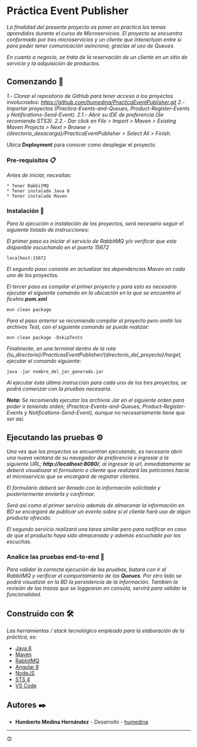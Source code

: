# Práctica Event Publisher

_La finalidad del presente proyecto es poner en practica los temas aprendidos durante el curso de Microservicios.
El proyecto se encuentra conformado por tres microservicios y un cliente que interactuan entre sí para poder tener comunicación asíncrona; gracias al uso de Queues._

_En cuanto a negocio, se trata de la reservación de un cliente en un sitio de servicio y la adquisición de productos._

## Comenzando 🚀
_1.- Clonar el repositorio de GitHub para tener acceso a los proyectos involucrados: https://github.com/humedina/PracticaEventPublisher.git_
_2.- Importar proyectos (Practica-Events-and-Queues, Product-Register-Events y Notifications-Send-Event)._
_2.1.- Abrir su IDE de preferencia (Se recomienda STS3)._
_2.2.- Dar click en File > Import > Maven > Existing Maven Projects > Next > Browse > {directorio_desacarga}/PracticaEventPublisher > Select All > Finish._

Ubica **Deployment** para conocer como desplegar el proyecto.


### Pre-requisitos 📋

_Antes de iniciar, necesitas:_

```
* Tener RabbitMQ
* Tener instalado Java 8
* Tener instalado Maven
```

### Instalación 🔧

_Para la ejecución o instalación de los proyectos, será necesario seguir el siguiente listado de instrucciones:_

_El primer paso es iniciar el servicio de RabbitMQ y/o verificar que este disponible escuchando en el puerto 15672_

```
localhost:15672
```

_El segundo paso consiste en actualizar las dependencias Maven en cada uno de los proyectos._

_El tercer paso es compilar el primer proyecto y para esto es necesario ejecutar el siguiente comando en la ubicación en la que se encuentra el ficehro **pom.xml**_

```
mvn clean package
```
_Para el paso anterior se recomienda compilar el proyecto pero omitir los archivos Test, con el siguiente comando se puede realizar:_

```
mvn clean package -DskipTests
```

_Finalmente, en una terminal dentro de la ruta {tu_directorio}/PracticasEventPublisher/{directorio_del_proyecto}/target, ejecutar el comando siguiente:_

```
java -jar nombre_del_jar_generado.jar
```
_Al ejecutar ésta última instrucción para cada uno de los tres proyectos, se podrá comenzar con la pruebas necesaria._

_**Nota:** Se recomienda ejecutar los archivos Jar en el siguiente orden para poder ir teniendo orden; (Practica-Events-and-Queues, Product-Register-Events y Notifications-Send-Event), aunque no necesariamente tiene que ser así._

## Ejecutando las pruebas ⚙️

_Una ves que los proyectos se encuentran ejecutando, es necesario abrir una nueva ventana de su navegador de preferencia e ingresar a la siguiente URL; **http://localhost:8080/**, al ingresar la url, inmediatamente se deberá visualiazar el formulario o cliente que realizará las peticiones hacía el microservicio que se encargará de registrar clientes._

_El formulario deberá ser llenado con la información solicitada y posteriormente envíarla y confirmar._

_Será así como el primer servicio además de almacenar la información en BD se encargará de publicar un evento sobre si el cliente hará uso de algún producto ofrecido._

_El segundo servicio realizará una tarea similar pero para notificar en caso de que el producto haya sido almacenado y además escuchado por los escuchas._


### Analice las pruebas end-to-end 🔩

_Para validar la correcta ejecución de las pruebas, batará con ir al RabbitMQ y verificar el comportamiento de las **Queues**. Por otro lado se podrá visualizar en la BD la persistencia de la información. También la revisión de las trazas que se loggearon en consola, servirá para validar la funcionalidad._

## Construido con 🛠️

_Las herramientas / stack tecnológico empleado para la elaboración de la práctica, es:_

* [Java 8](https://www.java.com/es/)
* [Maven](https://maven.apache.org/)
* [RabbitMQ](https://www.rabbitmq.com/)
* [Angular 8](https://angular.io/)
* [NodeJS](https://nodejs.org/)
* [STS 4](https://spring.io/tools)
* [VS Code](https://code.visualstudio.com/)

## Autores ✒️

* **Humberto Medina Hernández** - *Desarrollo* - [humedina](https://github.com/humedina)




---
😊
